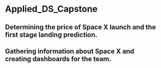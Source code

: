 # Applied_DS_Capstone

## Determining the price of Space X launch and the first stage landing prediction. 

## Gathering information about Space X and creating dashboards for the team. 
